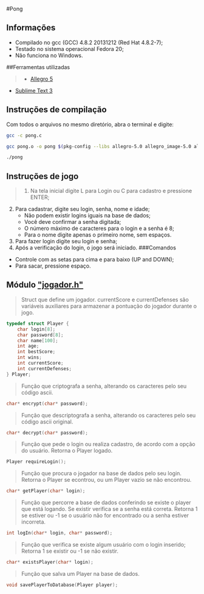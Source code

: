 #Pong

## Informações

> 
- Compilado no gcc (GCC) 4.8.2 20131212 (Red Hat 4.8.2-7);
- Testado no sistema operacional Fedora 20;
- Não funciona no Windows.



##Ferramentas utilizadas

>- [Allegro 5](www.allegro.cc "Allegro 5")
- [Sublime Text 3](www.sublimetext.com/3 "Sublime Text 3")







## Instruções de compilação

Com todos o arquivos no mesmo diretório, abra o terminal e digite:

``` bash
gcc -c pong.c

gcc pong.o -o pong $(pkg-config --libs allegro-5.0 allegro_image-5.0 allegro_font-5.0 allegro_ttf-5.0 allegro_primitives-5.0) jogador.p

./pong
```




## Instruções de jogo
> 1. Na tela inicial digite L para Login ou C para cadastro e pressione ENTER;
2. Para cadastrar, digite seu login, senha, nome e idade;
	- Não podem existir logins iguais na base de dados;
	- Você deve confirmar a senha digitada;
	- O número máximo de caracteres para o login e a senha é 8;
    - Para o nome digite apenas o primeiro nome, sem espaços.
3. Para fazer login digite seu login e senha;
4. Após a verificação do login, o jogo será iniciado.
###Comandos
  - Controle com as setas para cima e para baixo (UP and DOWN);
  - Para sacar, pressione espaço.
  
  
  
## Módulo ["jogador.h"](https://github.com/icaroharry/pong/jogador.h)
> Struct que define um jogador.
currentScore e currentDefenses são variáveis auxiliares para armazenar a pontuação do jogador durante o jogo.


``` c
typedef struct Player {
	char login[8];
    char password[8];
    char name[100];
    int age;
    int bestScore;
    int wins;
    int currentScore;
    int currentDefenses;
} Player;
```

> Função que criptografa a senha, alterando os caracteres pelo seu código ascii.

``` c
char* encrypt(char* password);
```

> Função que descriptografa a senha, alterando os caracteres pelo seu código ascii original.

``` c
char* decrypt(char* password);
```

> Função que pede o login ou realiza cadastro, de acordo com a opção do usuário.
Retorna o Player logado.

``` c
Player requireLogin();
```

> Função que procura o jogador na base de dados pelo seu login.
Retorna o Player se econtrou, ou um Player vazio se não encontrou.

``` c
char* getPlayer(char* login);
```

> Função que percorre a base de dados conferindo se existe o player que está logando. Se existir verifica se a senha está correta. Retorna 1 se estiver ou -1 se o usuário não for encontrado ou a senha estiver incorreta.

``` c
int logIn(char* login, char* password);
```

> Função que verifica se existe algum usuário com o login inserido;
Retorna 1 se existir ou -1 se não existir.
``` c
char* existsPlayer(char* login);
```
  
> Função que salva um Player na base de dados.

``` c
void savePlayerToDatabase(Player player);
```









